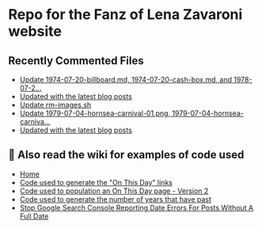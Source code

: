 # Repo for the Fanz of Lena Zavaroni website

## Recently Commented Files
<!-- BLOG-POST-LIST:START -->
- [Update 1974-07-20-billboard.md, 1974-07-20-cash-box.md, and 1978-07-2…](https://github.com/FanzOfLenaZavaroni/fanzoflenazavaroni.github.io/commit/03945b3736140d865120dd26c14efd1b8c6d4884)
- [Updated with the latest blog posts](https://github.com/FanzOfLenaZavaroni/fanzoflenazavaroni.github.io/commit/e0f4635c3966fac6fdedb71ad1f68f7d2298e4ff)
- [Update rm-images.sh](https://github.com/FanzOfLenaZavaroni/fanzoflenazavaroni.github.io/commit/b438a7433225b9387ad273274904380957e9a6e0)
- [Update 1979-07-04-hornsea-carnival-01.png, 1979-07-04-hornsea-carniva…](https://github.com/FanzOfLenaZavaroni/fanzoflenazavaroni.github.io/commit/13ed0181b4b97ad259e2e7e59a06121fc3346e44)
- [Updated with the latest blog posts](https://github.com/FanzOfLenaZavaroni/fanzoflenazavaroni.github.io/commit/e2b8fcdfdf6a779e59d04dafc9536d86000e4807)
<!-- BLOG-POST-LIST:END -->

## :notebook: Also read the wiki for examples of code used
* [Home](https://github.com/FanzOfLenaZavaroni/fanzoflenazavaroni.github.io/wiki)
* [Code used to generate the "On This Day" links](https://github.com/FanzOfLenaZavaroni/fanzoflenazavaroni.github.io/wiki/On-This-Day-Code)
* [Code used to population an On This Day page - Version 2](https://github.com/FanzOfLenaZavaroni/fanzoflenazavaroni.github.io/wiki/Code-used-to-population-an-On-This-Day-page-%E2%80%90-Version-2)
* [Code used to generate the number of years that have past](https://github.com/FanzOfLenaZavaroni/fanzoflenazavaroni.github.io/wiki/Number-of-years-gone-by-code)
* [Stop Google Search Console Reporting Date Errors For Posts Without A Full Date](https://github.com/FanzOfLenaZavaroni/fanzoflenazavaroni.github.io/wiki/Stop-Google-Search-Console-Reporting-Date-Errors-For-Posts-Without-A-Full-Date)

